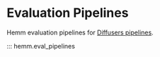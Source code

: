 # Evaluation Pipelines

Hemm evaluation pipelines for [Diffusers pipelines](https://huggingface.co/docs/diffusers/using-diffusers/loading#diffusion-pipeline).

::: hemm.eval_pipelines